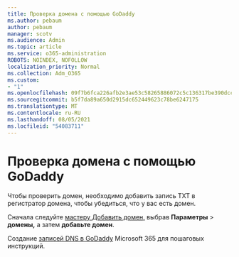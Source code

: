 ```yaml
---
title: Проверка домена с помощью GoDaddy
ms.author: pebaum
author: pebaum
manager: scotv
ms.audience: Admin
ms.topic: article
ms.service: o365-administration
ROBOTS: NOINDEX, NOFOLLOW
localization_priority: Normal
ms.collection: Adm_O365
ms.custom:
- "1"
ms.openlocfilehash: 09f7b6fca226afb2e3ae53c58265886072c5c136317be390dccfc76f13efa94d
ms.sourcegitcommit: b5f7da89a650d2915dc652449623c78be6247175
ms.translationtype: MT
ms.contentlocale: ru-RU
ms.lasthandoff: 08/05/2021
ms.locfileid: "54083711"
---
```

# <a name="verify-your-domain-with-godaddy"></a>Проверка домена с помощью GoDaddy

Чтобы проверить домен, необходимо добавить запись TXT в регистратор домена, чтобы убедиться, что у вас есть домен. 

Сначала следуйте [мастеру Добавить домен,](https://admin.microsoft.com/Adminportal#/Domains) выбрав **Параметры** \> **домены,** а затем **добавьте домен**.
  
Создание [записей DNS в GoDaddy](https://docs.microsoft.com/microsoft-365/admin/dns/create-dns-records-at-godaddy) Microsoft 365 для пошаговых инструкций.